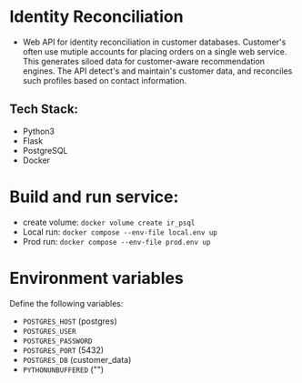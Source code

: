 # Identity Reconciliation 

- Web API for identity reconciliation in customer databases. Customer's often use mutiple accounts for placing orders on a single web service. This generates siloed data for customer-aware recommendation engines. The API detect's and maintain's customer data, and reconciles such profiles based on contact information.

## Tech Stack: 
- Python3
- Flask
- PostgreSQL
- Docker

# Build and run service:
- create volume: `docker volume create ir_psql`
- Local run: `docker compose --env-file local.env up`
- Prod run: `docker compose --env-file prod.env up`

# Environment variables
Define the following variables:
- `POSTGRES_HOST` (postgres)
- `POSTGRES_USER`
- `POSTGRES_PASSWORD`
- `POSTGRES_PORT` (5432)
- `POSTGRES_DB` (customer_data)
- `PYTHONUNBUFFERED` ("")
